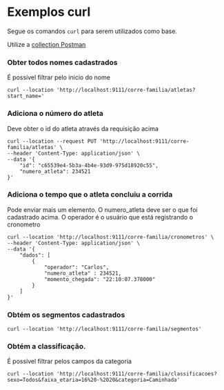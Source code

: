 # Exemplos curl
Segue os comandos ```curl``` para serem utilizados como base.

Utilize a [collection Postman ](./contract/Sporting%20Event%20Race.postman_collection.json)

### Obter todos nomes cadastrados
É possível filtrar pelo inicio do nome
```curl
curl --location 'http://localhost:9111/corre-familia/atletas?start_name='
```

### Adiciona o número do atleta
Deve obter o id do atleta através da requisição acima
```curl
curl --location --request PUT 'http://localhost:9111/corre-familia/atletas' \
--header 'Content-Type: application/json' \
--data '{
    "id": "c65539e4-5b3a-4b4e-93d9-975d18920c55",
    "numero_atleta": 234521
}'
```
### Adiciona o tempo que o atleta concluiu a corrida
Pode enviar mais um elemento. O numero_atleta deve ser o que foi cadastrado acima. O operador é o usuário que está registrando o cronometro
```curl
curl --location 'http://localhost:9111/corre-familia/cronometros' \
--header 'Content-Type: application/json' \
--data '{
    "dados": [
        {
            "operador": "Carlos",
            "numero_atleta" : 234521,
            "momento_chegada": "22:10:07.378000"
        }
    ]
}'
```
### Obtém os segmentos cadastrados
```curl
curl --location 'http://localhost:9111/corre-familia/segmentos'
```
### Obtém a classificação.

É possível filtrar pelos campos da categoria

```curl
curl --location 'http://localhost:9111/corre-familia/classificacoes?sexo=Todos&faixa_etaria=16%20-%2020&categoria=Caminhada'
```